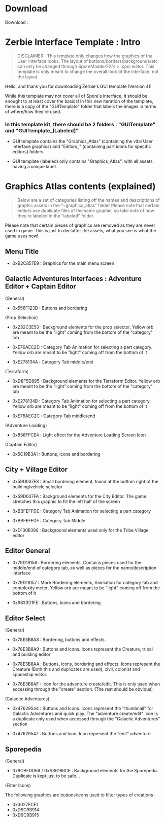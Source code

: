 # Download

Download :

# Zerbie Interface Template : Intro

> DISCLAIMER : This template only changes how the graphics of the User Interface looks. The layout of buttons/borders/backgrounds/etc can only be changed through SporeModderFX's > .spui editor. This template is only meant to change the overall look of the interface, not the layout

Hello, and thank you for downloading Zerbie's GUI template (Version 4)!

While this template may not cover all of Spore's interface, it should be enought to at least cover the basics!
In this new iteration of the template, there is a copy of the "GUITemplate" folder that labels the images in terms of where/how they're used.

### In this template kit, there should be 2 folders : "GUITemplate" and "GUITemplate_(Labeled)"

- GUI template contains the "Graphics_Atlas" (containing the vital User Interface graphics) and "Editors_" (containing part icons for specific editors) folders

- GUI template (labeled) only contains "Graphics_Atlas", with all assets having a unique label.

# Graphics Atlas contents (explained)

> Below are a set of categories listing off the names and descriptions of graphic assets in the "~graphics_atlas" folder
> Please note that certain editors use duplicate files of the same graphic, so take note of how they're labeled in the "labeled" folder.

Please note that certain pieces of graphics are removed as they are never used in game. This is just to declutter the assets, what you see is what the game uses now!

## Menu Title

- 0xB2C857E9 : Graphics for the main menu screen

## Galactic Adventures Interfaces : Adventure Editor + Captain Editor

(General)

- 0x556F123D : Buttons and bordering

(Prop Selection)

- 0x232C3E53 : Background elements for the prop selector. Yellow orb are meant to be the "light" coming from the bottom of the "category" tab

- 0xE76AEC2D : Category Tab Animation for selecting a part category. Yellow orb are meant to be "light" coming off from the bottom of it

- 0xE278134A : Category Tab middle/end

(Terraform)

- 0xD8F5D895 : Background elements for the Terraform Editor. Yellow orb are meant to be the "light" coming from the bottom of the "category" tab

- 0xE278134B : Category Tab Animation for selecting a part category. Yellow orb are meant to be "light" coming off from the bottom of it

- 0xE76AEC2C : Category Tab middle/end

(Adventure Loading)
- 0x856FFCE4 : Light effect for the Adventure Loading Screen Icon

(Captain Editor)
- 0x5C19B3A1 : Buttons, icons and bordering

## City + Village Editor

- 0x59D037F8 : Small bordering element, found at the bottom right of the building/vehicle selector

- 0x59D037FA : Background elements for the City Editor. The game stretches this graphic to fill the left half of the screen

- 0xBBFEFFDE : Category Tab Animation for selecting a part category

- 0xBBFEFFDF : Category Tab Middle

- 0xD130E096 : Background elements used only for the Tribe Village editor

## Editor General

- 0x79D19156 : Bordering elements. Contains pieces used for the middle/end of category tab, as well as pieces for the name/description interface

- 0x79D19157 : More Bordering elements, Animation for category tab and complexity meter. Yellow orb are meant to be "light" coming off from the bottom of it

- 0x9833D1FE : Buttons, icons and bordering

## Editor Select

(General)

- 0x78E3B8A8 : Bordering, buttons and effects.

- 0x78E3B8A9 : Buttons and icons. Icons represent the Creature, tribal and building editor

- 0x78E3B8AA : Buttons, icons, bordering and effects. Icons represent the Creature (Both this and duplicates are used), civil, colonist and spaceship editor.

- 0x78E3B8AF : Icon for the adventure create/edit. This is only used when accessing through the "create" section.
(The rest should be obvious)

(Galactic Adventures)

- 0x47629544 : Buttons and Icons. Icons represent the "thumbnail" for Galactic Adventures and quick play. The "adventure create/edit" icon is a duplicate only used when accessed through the "Galactic Adventures" section.

- 0x47629547 : Buttons and Icon. Icon represent the "edit" adventure

## Sporepedia

(General)

- 0x8CBEDD66 / 0xA36166CE : Background elements for the Sporepedia. Duplicate is kept just to be safe...

(Filter Icons)

The following graphics are buttons/icons used to filter types of creations :

- 0x3027FCE1
- 0xD9C9B914
- 0xD9C9B915




